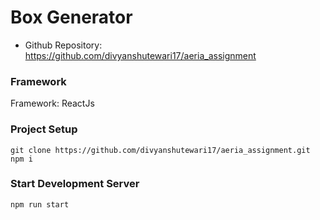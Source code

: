# Box Generator

* Github Repository: https://github.com/divyanshutewari17/aeria_assignment

### Framework
Framework: ReactJs

### Project Setup
```
git clone https://github.com/divyanshutewari17/aeria_assignment.git
npm i
```

### Start Development Server
```
npm run start
```


